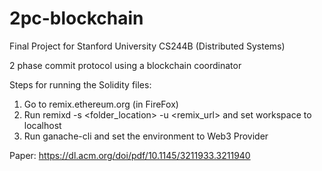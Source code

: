 # 2pc-blockchain

Final Project for Stanford University CS244B (Distributed Systems)

2 phase commit protocol using a blockchain coordinator

Steps for running the Solidity files:

1. Go to remix.ethereum.org (in FireFox)
2. Run remixd -s <folder_location> -u <remix_url> and set workspace to localhost
3. Run ganache-cli and set the environment to Web3 Provider

Paper: https://dl.acm.org/doi/pdf/10.1145/3211933.3211940

